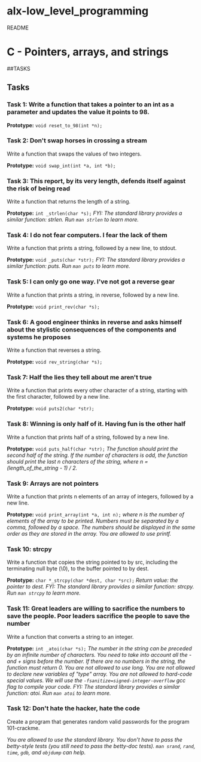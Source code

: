 
# alx-low_level_programming

README

# C - Pointers, arrays, and strings
##TASKS
## Tasks

### Task 1: Write a function that takes a pointer to an int as a parameter and updates the value it points to 98.
**Prototype:** `void reset_to_98(int *n);`

### Task 2: Don't swap horses in crossing a stream
Write a function that swaps the values of two integers.

**Prototype:** `void swap_int(int *a, int *b);`
### Task 3: This report, by its very length, defends itself against the risk of being read
Write a function that returns the length of a string.

**Prototype:** `int _strlen(char *s);`
*FYI: The standard library provides a similar function: strlen. Run `man strlen` to learn more.*

### Task 4: I do not fear computers. I fear the lack of them
Write a function that prints a string, followed by a new line, to stdout.

**Prototype:** `void _puts(char *str);`
*FYI: The standard library provides a similar function: puts. Run `man puts` to learn more.*

### Task 5: I can only go one way. I've not got a reverse gear
Write a function that prints a string, in reverse, followed by a new line.

**Prototype:** `void print_rev(char *s);`
### Task 6: A good engineer thinks in reverse and asks himself about the stylistic consequences of the components and systems he proposes
Write a function that reverses a string.

**Prototype:** `void rev_string(char *s);`

### Task 7: Half the lies they tell about me aren't true
Write a function that prints every other character of a string, starting with the first character, followed by a new line.

**Prototype:** `void puts2(char *str);`

### Task 8: Winning is only half of it. Having fun is the other half
Write a function that prints half of a string, followed by a new line.

**Prototype:** `void puts_half(char *str);`
*The function should print the second half of the string. If the number of characters is odd, the function should print the last n characters of the string, where n = (length_of_the_string - 1) / 2.*

### Task 9: Arrays are not pointers
Write a function that prints n elements of an array of integers, followed by a new line.

**Prototype:** `void print_array(int *a, int n);`
*where n is the number of elements of the array to be printed. Numbers must be separated by a comma, followed by a space. The numbers should be displayed in the same order as they are stored in the array. You are allowed to use printf.*
### Task 10: strcpy
Write a function that copies the string pointed to by src, including the terminating null byte (\0), to the buffer pointed to by dest.

**Prototype:** `char *_strcpy(char *dest, char *src);`
*Return value: the pointer to dest. FYI: The standard library provides a similar function: strcpy. Run `man strcpy` to learn more.*

### Task 11: Great leaders are willing to sacrifice the numbers to save the people. Poor leaders sacrifice the people to save the number
Write a function that converts a string to an integer.

**Prototype:** `int _atoi(char *s);`
*The number in the string can be preceded by an infinite number of characters. You need to take into account all the - and + signs before the number. If there are no numbers in the string, the function must return 0. You are not allowed to use long. You are not allowed to declare new variables of "type" array. You are not allowed to hard-code special values. We will use the `-fsanitize=signed-integer-overflow` gcc flag to compile your code. FYI: The standard library provides a similar function: atoi. Run `man atoi` to learn more.*

### Task 12: Don't hate the hacker, hate the code
Create a program that generates random valid passwords for the program 101-crackme.

*You are allowed to use the standard library. You don’t have to pass the betty-style tests (you still need to pass the betty-doc tests). `man srand`, `rand`, `time`, `gdb`, and `objdump` can help.*

